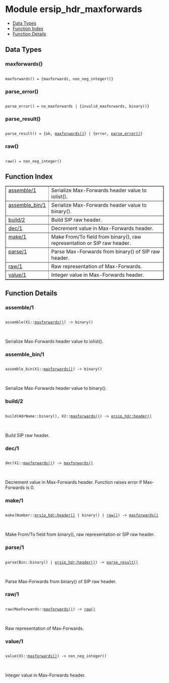 

# Module ersip_hdr_maxforwards #
* [Data Types](#types)
* [Function Index](#index)
* [Function Details](#functions)

<a name="types"></a>

## Data Types ##




### <a name="type-maxforwards">maxforwards()</a> ###


<pre><code>
maxforwards() = {maxforwards, non_neg_integer()}
</code></pre>




### <a name="type-parse_error">parse_error()</a> ###


<pre><code>
parse_error() = no_maxforwards | {invalid_maxforwards, binary()}
</code></pre>




### <a name="type-parse_result">parse_result()</a> ###


<pre><code>
parse_result() = {ok, <a href="#type-maxforwards">maxforwards()</a>} | {error, <a href="#type-parse_error">parse_error()</a>}
</code></pre>




### <a name="type-raw">raw()</a> ###


<pre><code>
raw() = non_neg_integer()
</code></pre>

<a name="index"></a>

## Function Index ##


<table width="100%" border="1" cellspacing="0" cellpadding="2" summary="function index"><tr><td valign="top"><a href="#assemble-1">assemble/1</a></td><td>Serialize Max-Forwards header value to iolist().</td></tr><tr><td valign="top"><a href="#assemble_bin-1">assemble_bin/1</a></td><td>Serialize Max-Forwards header value to binary().</td></tr><tr><td valign="top"><a href="#build-2">build/2</a></td><td>Build SIP raw header.</td></tr><tr><td valign="top"><a href="#dec-1">dec/1</a></td><td>Decrement value in Max-Forwards header.</td></tr><tr><td valign="top"><a href="#make-1">make/1</a></td><td>Make From/To field from binary(), raw representation or SIP
raw header.</td></tr><tr><td valign="top"><a href="#parse-1">parse/1</a></td><td>Parse Max-Forwards from binary() of SIP raw header.</td></tr><tr><td valign="top"><a href="#raw-1">raw/1</a></td><td>Raw representation of Max-Forwards.</td></tr><tr><td valign="top"><a href="#value-1">value/1</a></td><td>Integer value in Max-Forwards header.</td></tr></table>


<a name="functions"></a>

## Function Details ##

<a name="assemble-1"></a>

### assemble/1 ###

<pre><code>
assemble(X1::<a href="#type-maxforwards">maxforwards()</a>) -&gt; binary()
</code></pre>
<br />

Serialize Max-Forwards header value to iolist().

<a name="assemble_bin-1"></a>

### assemble_bin/1 ###

<pre><code>
assemble_bin(X1::<a href="#type-maxforwards">maxforwards()</a>) -&gt; binary()
</code></pre>
<br />

Serialize Max-Forwards header value to binary().

<a name="build-2"></a>

### build/2 ###

<pre><code>
build(HdrName::binary(), X2::<a href="#type-maxforwards">maxforwards()</a>) -&gt; <a href="ersip_hdr.md#type-header">ersip_hdr:header()</a>
</code></pre>
<br />

Build SIP raw header.

<a name="dec-1"></a>

### dec/1 ###

<pre><code>
dec(X1::<a href="#type-maxforwards">maxforwards()</a>) -&gt; <a href="#type-maxforwards">maxforwards()</a>
</code></pre>
<br />

Decrement value in Max-Forwards header.
Function raises error if Max-Forwards is 0.

<a name="make-1"></a>

### make/1 ###

<pre><code>
make(Number::<a href="ersip_hdr.md#type-header">ersip_hdr:header()</a> | binary() | <a href="#type-raw">raw()</a>) -&gt; <a href="#type-maxforwards">maxforwards()</a>
</code></pre>
<br />

Make From/To field from binary(), raw representation or SIP
raw header.

<a name="parse-1"></a>

### parse/1 ###

<pre><code>
parse(Bin::binary() | <a href="ersip_hdr.md#type-header">ersip_hdr:header()</a>) -&gt; <a href="#type-parse_result">parse_result()</a>
</code></pre>
<br />

Parse Max-Forwards from binary() of SIP raw header.

<a name="raw-1"></a>

### raw/1 ###

<pre><code>
raw(MaxForwards::<a href="#type-maxforwards">maxforwards()</a>) -&gt; <a href="#type-raw">raw()</a>
</code></pre>
<br />

Raw representation of Max-Forwards.

<a name="value-1"></a>

### value/1 ###

<pre><code>
value(X1::<a href="#type-maxforwards">maxforwards()</a>) -&gt; non_neg_integer()
</code></pre>
<br />

Integer value in Max-Forwards header.

